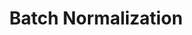 ---
title: "Batch Normalization"
layout: single
categories: Components_of_NN
permalink: /theory_of_dl/components_of_nn/batch_normalization
---